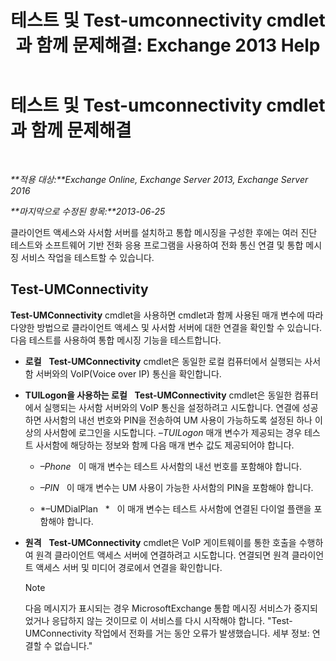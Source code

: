 ﻿---
title: '테스트 및 Test-umconnectivity cmdlet과 함께 문제해결: Exchange 2013 Help'
TOCTitle: 테스트 및 Test-umconnectivity cmdlet과 함께 문제해결
ms:assetid: 08e67a99-e37f-4afd-bd58-455b62580af7
ms:mtpsurl: https://technet.microsoft.com/ko-kr/library/Aa995978(v=EXCHG.150)
ms:contentKeyID: 56270322
ms.date: 05/22/2018
mtps_version: v=EXCHG.150
ms.translationtype: MT
---

# 테스트 및 Test-umconnectivity cmdlet과 함께 문제해결

 

_**적용 대상:**Exchange Online, Exchange Server 2013, Exchange Server 2016_

_**마지막으로 수정된 항목:**2013-06-25_

클라이언트 액세스와 사서함 서버를 설치하고 통합 메시징을 구성한 후에는 여러 진단 테스트와 소프트웨어 기반 전화 응용 프로그램을 사용하여 전화 통신 연결 및 통합 메시징 서비스 작업을 테스트할 수 있습니다.

## Test-UMConnectivity

**Test-UMConnectivity** cmdlet을 사용하면 cmdlet과 함께 사용된 매개 변수에 따라 다양한 방법으로 클라이언트 액세스 및 사서함 서버에 대한 연결을 확인할 수 있습니다. 다음 테스트를 사용하여 통합 메시징 기능을 테스트합니다.

  - **로컬**   **Test-UMConnectivity** cmdlet은 동일한 로컬 컴퓨터에서 실행되는 사서함 서버와의 VoIP(Voice over IP) 통신을 확인합니다.

  - **TUILogon을 사용하는 로컬**   **Test-UMConnectivity** cmdlet은 동일한 컴퓨터에서 실행되는 사서함 서버와의 VoIP 통신을 설정하려고 시도합니다. 연결에 성공하면 사서함의 내선 번호와 PIN을 전송하여 UM 사용이 가능하도록 설정된 하나 이상의 사서함에 로그인을 시도합니다. *–TUILogon* 매개 변수가 제공되는 경우 테스트 사서함에 해당하는 정보와 함께 다음 매개 변수 값도 제공되어야 합니다.
    
      - *–Phone*   이 매개 변수는 테스트 사서함의 내선 번호를 포함해야 합니다.
    
      - *–PIN*   이 매개 변수는 UM 사용이 가능한 사서함의 PIN을 포함해야 합니다.
    
      - *–UMDialPlan   *   이 매개 변수는 테스트 사서함에 연결된 다이얼 플랜을 포함해야 합니다.

  - **원격**   **Test-UMConnectivity** cmdlet은 VoIP 게이트웨이를 통한 호출을 수행하여 원격 클라이언트 액세스 서버에 연결하려고 시도합니다. 연결되면 원격 클라이언트 액세스 서버 및 미디어 경로에서 연결을 확인합니다.
    

    > [!NOTE]
    > 다음 메시지가 표시되는 경우 MicrosoftExchange 통합 메시징 서비스가 중지되었거나 응답하지 않는 것이므로 이 서비스를 다시 시작해야 합니다. "Test-UMConnectivity 작업에서 전화를 거는 동안 오류가 발생했습니다. 세부 정보: 연결할 수 없습니다."


